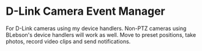 # D-Link Camera Event Manager
For D-Link cameras using my device handlers. Non-PTZ cameras using BLebson's device handlers will work as well. Move to preset positions, take photos, record video clips and send notifications.
